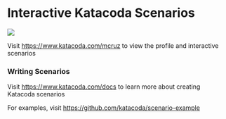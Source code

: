 # Interactive Katacoda Scenarios

[![](http://shields.katacoda.com/katacoda/mcruz/count.svg)](https://www.katacoda.com/mcruz "Get your profile on Katacoda.com")

Visit https://www.katacoda.com/mcruz to view the profile and interactive scenarios

### Writing Scenarios
Visit https://www.katacoda.com/docs to learn more about creating Katacoda scenarios

For examples, visit https://github.com/katacoda/scenario-example
